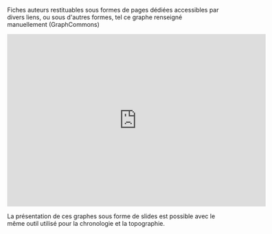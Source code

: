 Fiches auteurs restituables sous formes de pages dédiées accessibles par divers liens, ou sous d'autres formes, tel ce graphe renseigné manuellement (GraphCommons)

<iframe src="https://graphcommons.com/graphs/a649c0c6-f9ce-459e-8fbe-04ade1e15102/embed?auto=false" frameborder="0" style="overflow:hidden;border:1px solid #DDDDDD;width:600px;min-width:600px;;height:400px;min-height:400px;" width="600" height="400" allowfullscreen></iframe>

La présentation de ces graphes sous forme de slides est possible avec le même outil utilisé pour la chronologie et la topographie.
